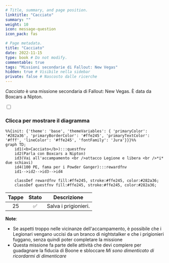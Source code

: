```yaml
---
# Title, summary, and page position.
linktitle: "Cacciato"
summary: ""
weight: 10
icon: message-question
icon_pack: fas

# Page metadata.
title: "Cacciato"
date: 2022-11-15
type: book # Do not modify.
commentable: true
tags: "Missioni secondarie di Fallout: New Vegas"
hidden: true # Visibile nella sidebar
private: false # Nascosto dalle ricerche
---
```


<div class="fnv">


*Cacciato* è una missione secondaria di Fallout: New Vegas. È data da Boxcars a Nipton.


<section class="chart-collapse">
<input type="checkbox" name="collapse2" id="handle2">
<h3 class="handle">
<label for="handle2">Clicca per mostrare il diagramma</label>
</h3>
<div class="content">

```mermaid
%%{init: {'theme': 'base', 'themeVariables': { 'primaryColor': '#282a36', 'primaryBorderColor': '#ffe245', 'primaryTextColor': '#fff', 'lineColor': '#ffe245', 'fontFamily': 'Jura'}}}%%
graph TD;
    id1(<b>Cacciato</b>):::questfnv
    id2(Parla con Boxcars a Nipton)
    id3(Vai all'accampamento <br />attacco Legione e libera <br />*i* due schiavi)
    id4(100 PE, fama per i Powder Ganger):::rewardfnv
    id1-->id2-->id3-->id4
    
    classDef rewardfnv fill:#ffe245, stroke:#ffe245, color:#282a36;
    classDef questfnv fill:#ffe245, stroke:#ffe245, color:#282a36;
```

</div>
</section>

| Tappe |       Stato        | Descrizione |
|:-----:|:------------------:| ----------- |
|                           25                          | :white_check_mark: | Salva i prigionieri.                                                                                                                                                        |







**Note**:
- Se aspetti troppo nelle vicinanze dell'accampamento, è possibile che i Legionari vengano uccisi da un branco di nightstalker e che i prigionieri fuggano, senza quindi poter completare la missione 
- Questa missione fa parte delle attività che devi compiere per guadagnare la fiducia di Boone e sbloccare *Mi sono dimenticato di ricordarmi di dimenticare*


</div>


